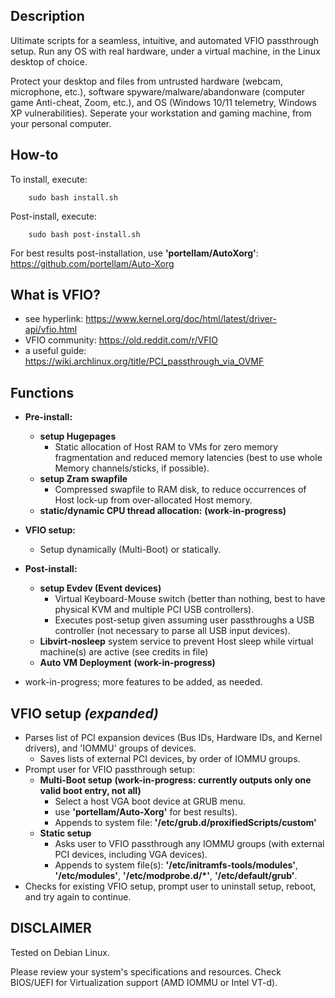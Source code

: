 ## Description
Ultimate scripts for a seamless, intuitive, and automated VFIO passthrough setup. Run any OS with real hardware, under a virtual machine, in the Linux desktop of choice. 

Protect your desktop and files from untrusted hardware (webcam, microphone, etc.), software spyware/malware/abandonware (computer game Anti-cheat, Zoom, etc.), and OS (Windows 10/11 telemetry, Windows XP vulnerabilities). Seperate your workstation and gaming machine, from your personal computer.

## How-to
To install, execute:

        sudo bash install.sh

Post-install, execute:

        sudo bash post-install.sh

For best results post-installation, use **'portellam/AutoXorg'**:  https://github.com/portellam/Auto-Xorg

## What is VFIO?
* see hyperlink:        https://www.kernel.org/doc/html/latest/driver-api/vfio.html
* VFIO community:       https://old.reddit.com/r/VFIO
* a useful guide:       https://wiki.archlinux.org/title/PCI_passthrough_via_OVMF

## Functions
* **Pre-install:**
    * **setup Hugepages**
        * Static allocation of Host RAM to VMs for zero memory fragmentation and reduced memory latencies (best to use whole Memory channels/sticks, if possible).
    * **setup Zram swapfile**
        * Compressed swapfile to RAM disk, to reduce occurrences of Host lock-up from over-allocated Host memory.
    * **static/dynamic CPU thread allocation:** **(work-in-progress)**
* **VFIO setup:**
    * Setup dynamically (Multi-Boot) or statically.
* **Post-install:**
    * **setup Evdev (Event devices)**
        * Virtual Keyboard-Mouse switch (better than nothing, best to have physical KVM and multiple PCI USB controllers).
        * Executes post-setup given assuming user passthroughs a USB controller (not necessary to parse all USB input devices).
    * **Libvirt-nosleep** system service to prevent Host sleep while virtual machine(s) are active (see credits in file)
    * **Auto VM Deployment** **(work-in-progress)**

* work-in-progress; more features to be added, as needed.

## VFIO setup *(expanded)*
* Parses list of PCI expansion devices (Bus IDs, Hardware IDs, and Kernel drivers), and 'IOMMU' groups of devices.
    * Saves lists of external PCI devices, by order of IOMMU groups.
* Prompt user for VFIO passthrough setup:
    * **Multi-Boot setup** **(work-in-progress: currently outputs only one valid boot entry, not all)**
        * Select a host VGA boot device at GRUB menu.
        * use **'portellam/Auto-Xorg'** for best results).
        * Appends to system file: **'/etc/grub.d/proxifiedScripts/custom'**
    * **Static setup**
        * Asks user to VFIO passthrough any IOMMU groups (with external PCI devices, including VGA devices).
        * Appends to system file(s): **'/etc/initramfs-tools/modules'**, **'/etc/modules'**, **'/etc/modprobe.d/*'**, **'/etc/default/grub'**.         
* Checks for existing VFIO setup, prompt user to uninstall setup, reboot, and try again to continue.

## DISCLAIMER
Tested on Debian Linux.

Please review your system's specifications and resources. Check BIOS/UEFI for Virtualization support (AMD IOMMU or Intel VT-d).